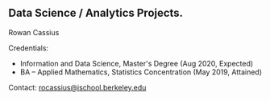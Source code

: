## Data Science / Analytics Projects.

Rowan Cassius

Credentials:
* Information and Data Science, Master's Degree (Aug 2020, Expected) 
* BA – Applied Mathematics, Statistics Concentration (May 2019, Attained)

Contact:  rocassius@ischool.berkeley.edu
